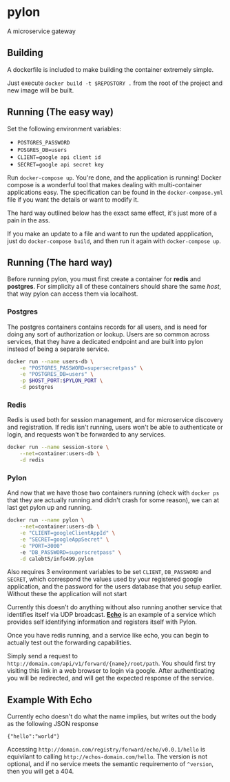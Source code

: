 # pylon
A microservice gateway

## Building

A dockerfile is included to make building the container extremely simple.

Just execute `docker build -t $REPOSTORY .` from the root of the project and new image will be built.

## Running (The easy way)
Set the following environment variables:
- `POSTGRES_PASSWORD`
- `POSGRES_DB=users`
- `CLIENT=google api client id`
- `SECRET=google api secret key`

Run `docker-compose up`. You're done, and the application is running! Docker compose is a wonderful
tool that makes dealing with multi-container applications easy. The specification can be found in the
`docker-compose.yml` file if you want the details or want to modify it.

The hard way outlined below has the exact same effect, it's just more of a pain in the ass.

If you make an update to a file and want to run the updated appplication, just do `docker-compose build`, and then
run it again with `docker-compose up`.

## Running (The hard way)

Before running pylon, you must first create a container for __redis__ and
__postgres__. For simplicity all of these containers should share the same
_host_, that way pylon can access them via localhost.

### Postgres
The postgres containers contains records for all users, and is need for doing any sort of authorization or lookup. Users are so common across services, that they have a dedicated endpoint and are built into pylon instead of being a separate service.

```bash
docker run --name users-db \
    -e "POSTGRES_PASSWORD=supersecretpass" \
    -e "POSTGRES_DB=users" \
    -p $HOST_PORT:$PYLON_PORT \
    -d postgres
```

### Redis
Redis is used both for session management, and for microservice discovery and registration. If redis isn't running, users won't be able to authenticate or login, and requests won't be forwarded to any services.

```bash
docker run --name session-store \
    --net=container:users-db \
    -d redis
```

### Pylon
And now that we have those two containers running (check with `docker ps` that they are actually running and didn't crash for some reason), we can at last get pylon up and running.

```bash
docker run --name pylon \
    --net=container:users-db \
    -e "CLIENT=googleClientAppId" \
    -e "SECRET=googleAppSecret" \
    -e "PORT=3000"
    -e "DB_PASSWORD=superscretpass" \
    -d calebt5/info499.pylon
```
Also requires 3 environment variables to be set
`CLIENT`, `DB_PASSWORD` and `SECRET`, which correspond the values used by your registered google application, and the password for the users database that you setup earlier. Without these the application will not start

Currently this doesn't do anything without also running another service that identifies itself via UDP broadcast. [__Echo__](https://github.com/info499-w16/echo) is an example of a service which provides self identifying information and registers itself with Pylon.

Once you have redis running, and a service like echo, you can begin to actually test out the forwarding capabilities.

Simply send a request to `http://domain.com/api/v1/forward/{name}/root/path`. You should first try visiting this link in a web browser to login via google. After authenticating you will be redirected, and will get the expected response of the service.

## Example With Echo

Currently echo doesn't do what the name implies, but writes out the body as the following JSON response

```
{"hello":"world"}
```

Accessing `http://domain.com/registry/forward/echo/v0.0.1/hello` is equivilant to calling `http://echos-domain.com/hello`. The version is not optional, and if no service meets the semantic requiremento of `^version`, then you will get a 404.
